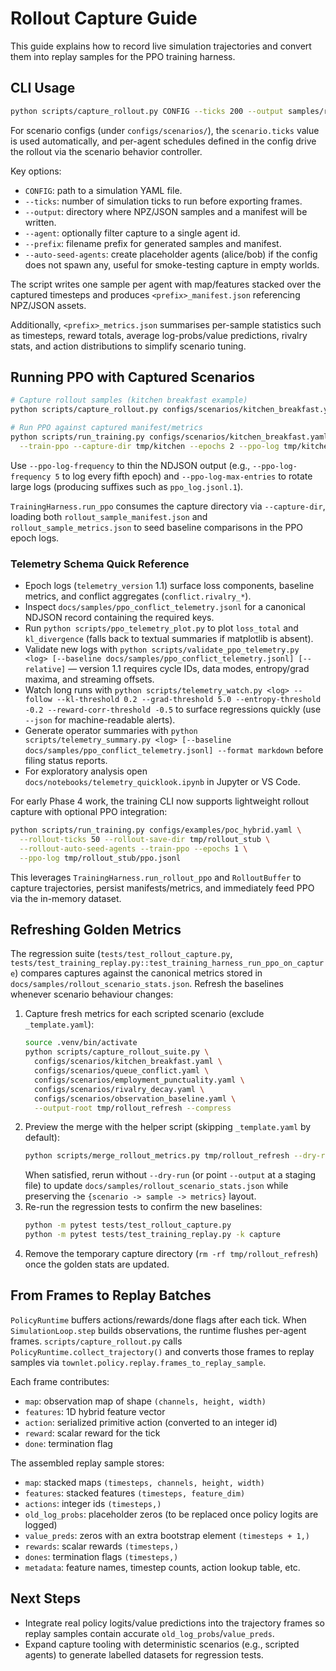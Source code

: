 # Rollout Capture Guide

This guide explains how to record live simulation trajectories and convert them into
replay samples for the PPO training harness.

## CLI Usage

```bash
python scripts/capture_rollout.py CONFIG --ticks 200 --output samples/rollout --auto-seed-agents
```

For scenario configs (under `configs/scenarios/`), the `scenario.ticks` value is
used automatically, and per-agent schedules defined in the config drive the
rollout via the scenario behavior controller.

Key options:
- `CONFIG`: path to a simulation YAML file.
- `--ticks`: number of simulation ticks to run before exporting frames.
- `--output`: directory where NPZ/JSON samples and a manifest will be written.
- `--agent`: optionally filter capture to a single agent id.
- `--prefix`: filename prefix for generated samples and manifest.
- `--auto-seed-agents`: create placeholder agents (alice/bob) if the config
  does not spawn any, useful for smoke-testing capture in empty worlds.

The script writes one sample per agent with map/features stacked over the
captured timesteps and produces `<prefix>_manifest.json` referencing NPZ/JSON
assets.

Additionally, `<prefix>_metrics.json` summarises per-sample statistics such as
timesteps, reward totals, average log-probs/value predictions, rivalry stats,
and action distributions to simplify scenario tuning.

## Running PPO with Captured Scenarios

```bash
# Capture rollout samples (kitchen breakfast example)
python scripts/capture_rollout.py configs/scenarios/kitchen_breakfast.yaml --output tmp/kitchen

# Run PPO against captured manifest/metrics
python scripts/run_training.py configs/scenarios/kitchen_breakfast.yaml \
  --train-ppo --capture-dir tmp/kitchen --epochs 2 --ppo-log tmp/kitchen/ppo_log.jsonl
```

Use `--ppo-log-frequency` to thin the NDJSON output (e.g., `--ppo-log-frequency 5` to log every
fifth epoch) and `--ppo-log-max-entries` to rotate large logs (producing suffixes such as
`ppo_log.jsonl.1`).

`TrainingHarness.run_ppo` consumes the capture directory via `--capture-dir`,
loading both `rollout_sample_manifest.json` and `rollout_sample_metrics.json`
to seed baseline comparisons in the PPO epoch logs.

### Telemetry Schema Quick Reference

- Epoch logs (`telemetry_version` 1.1) surface loss components, baseline metrics,
  and conflict aggregates (`conflict.rivalry_*`).
- Inspect `docs/samples/ppo_conflict_telemetry.jsonl` for a canonical
  NDJSON record containing the required keys.
- Run `python scripts/ppo_telemetry_plot.py` to plot `loss_total` and
  `kl_divergence` (falls back to textual summaries if matplotlib is absent).
- Validate new logs with `python scripts/validate_ppo_telemetry.py <log> [--baseline docs/samples/ppo_conflict_telemetry.jsonl] [--relative]` — version 1.1 requires cycle IDs, data modes, entropy/grad maxima, and streaming offsets.
- Watch long runs with `python scripts/telemetry_watch.py <log> --follow --kl-threshold 0.2 --grad-threshold 5.0 --entropy-threshold -0.2 --reward-corr-threshold -0.5` to surface regressions quickly (use `--json` for machine-readable alerts).
- Generate operator summaries with `python scripts/telemetry_summary.py <log> [--baseline docs/samples/ppo_conflict_telemetry.jsonl] --format markdown` before filing status reports.
- For exploratory analysis open `docs/notebooks/telemetry_quicklook.ipynb` in Jupyter or VS Code.

For early Phase 4 work, the training CLI now supports lightweight rollout capture with optional PPO
integration:

```bash
python scripts/run_training.py configs/examples/poc_hybrid.yaml \
  --rollout-ticks 50 --rollout-save-dir tmp/rollout_stub \
  --rollout-auto-seed-agents --train-ppo --epochs 1 \
  --ppo-log tmp/rollout_stub/ppo.jsonl
```

This leverages `TrainingHarness.run_rollout_ppo` and `RolloutBuffer` to capture trajectories,
persist manifests/metrics, and immediately feed PPO via the in-memory dataset.

## Refreshing Golden Metrics

The regression suite (`tests/test_rollout_capture.py`,
`tests/test_training_replay.py::test_training_harness_run_ppo_on_capture`) compares
captures against the canonical metrics stored in
`docs/samples/rollout_scenario_stats.json`. Refresh the baselines whenever
scenario behaviour changes:

1. Capture fresh metrics for each scripted scenario (exclude `_template.yaml`):
   ```bash
   source .venv/bin/activate
   python scripts/capture_rollout_suite.py \
     configs/scenarios/kitchen_breakfast.yaml \
     configs/scenarios/queue_conflict.yaml \
     configs/scenarios/employment_punctuality.yaml \
     configs/scenarios/rivalry_decay.yaml \
     configs/scenarios/observation_baseline.yaml \
     --output-root tmp/rollout_refresh --compress
   ```
2. Preview the merge with the helper script (skipping `_template.yaml` by default):
   ```bash
   python scripts/merge_rollout_metrics.py tmp/rollout_refresh --dry-run
   ```
   When satisfied, rerun without `--dry-run` (or point `--output` at a staging
   file) to update `docs/samples/rollout_scenario_stats.json` while preserving
   the `{scenario -> sample -> metrics}` layout.
3. Re-run the regression tests to confirm the new baselines:
   ```bash
   python -m pytest tests/test_rollout_capture.py
   python -m pytest tests/test_training_replay.py -k capture
   ```
4. Remove the temporary capture directory (`rm -rf tmp/rollout_refresh`) once the
   golden stats are updated.

## From Frames to Replay Batches

`PolicyRuntime` buffers actions/rewards/done flags after each tick. When
`SimulationLoop.step` builds observations, the runtime flushes per-agent frames.
`scripts/capture_rollout.py` calls `PolicyRuntime.collect_trajectory()` and
converts those frames to replay samples via
`townlet.policy.replay.frames_to_replay_sample`.

Each frame contributes:
- `map`: observation map of shape `(channels, height, width)`
- `features`: 1D hybrid feature vector
- `action`: serialized primitive action (converted to an integer id)
- `reward`: scalar reward for the tick
- `done`: termination flag

The assembled replay sample stores:
- `map`: stacked maps `(timesteps, channels, height, width)`
- `features`: stacked features `(timesteps, feature_dim)`
- `actions`: integer ids `(timesteps,)`
- `old_log_probs`: placeholder zeros (to be replaced once policy logits are
  logged)
- `value_preds`: zeros with an extra bootstrap element `(timesteps + 1,)`
- `rewards`: scalar rewards `(timesteps,)`
- `dones`: termination flags `(timesteps,)`
- `metadata`: feature names, timestep counts, action lookup table, etc.

## Next Steps

- Integrate real policy logits/value predictions into the trajectory frames so
  replay samples contain accurate `old_log_probs`/`value_preds`.
- Expand capture tooling with deterministic scenarios (e.g., scripted agents) to
  generate labelled datasets for regression tests.

